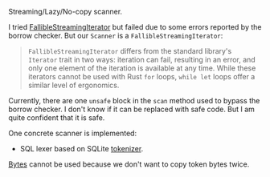 Streaming/Lazy/No-copy scanner.

I tried [FallibleStreamingIterator](https://docs.rs/fallible-streaming-iterator/0.1.5/fallible_streaming_iterator/trait.FallibleStreamingIterator.html) but failed due to some errors reported by the borrow checker.
But our `Scanner` is a `FallibleStreamingIterator`:
> `FallibleStreamingIterator` differs from the standard library's `Iterator` trait in two ways: iteration can fail, resulting in an error, and only one element of the iteration is available at any time.
> While these iterators cannot be used with Rust `for` loops, `while let` loops offer a similar level of ergonomics.

Currently, there are one `unsafe` block in the `scan` method used to bypass the borrow checker.
I don't know if it can be replaced with safe code.
But I am quite confident that it is safe.

One concrete scanner is implemented:
 - SQL lexer based on SQLite [tokenizer](http://www.sqlite.org/src/artifact?ci=trunk&filename=src/tokenize.c).

[Bytes](https://doc.rust-lang.org/std/io/struct.Bytes.html) cannot be used because we don't want to copy token bytes twice.